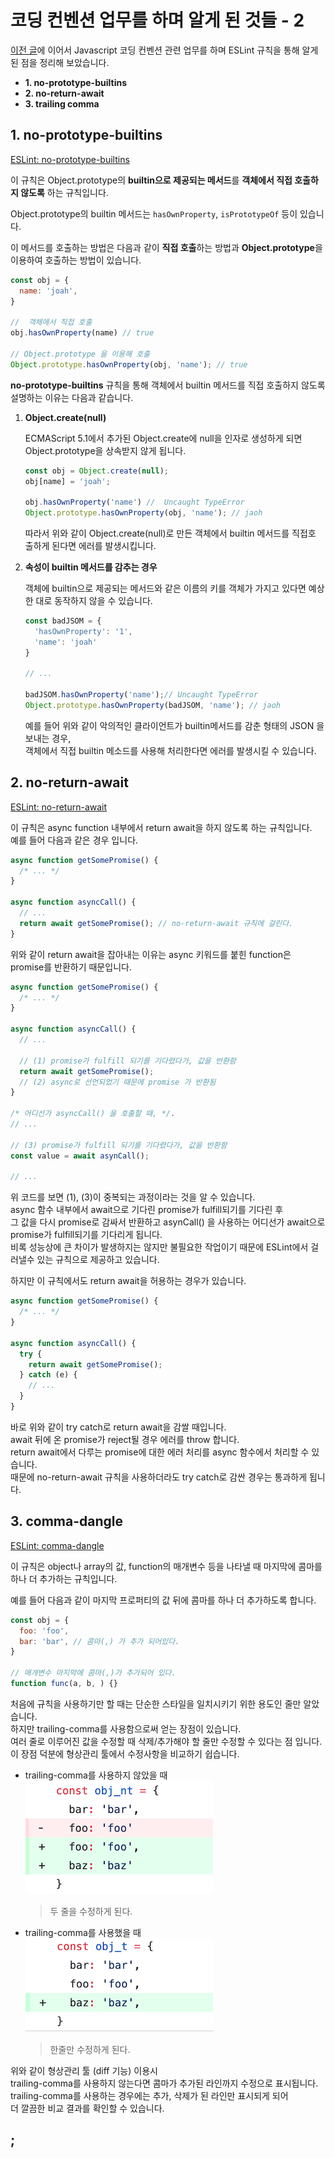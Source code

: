 # 코딩 컨벤션 업무를 하며 알게 된 것들 - 2

[이전 글](https://yeonjuan.github.io/coding-convention/)에 이어서 Javascript 코딩 컨벤션 관련 업무를 하며 ESLint 규칙을 통해 알게 된 점을 정리해 보았습니다.  

 - **1. no-prototype-builtins**  
 - **2. no-return-await**  
 - **3. trailing comma**  

## 1. no-prototype-builtins
[ESLint: no-prototype-builtins](https://eslint.org/docs/rules/no-prototype-builtins)  

이 규칙은 Object.prototype의 **builtin으로 제공되는 메서드**를 **객체에서 직접 호출하지 않도록** 하는 규칙입니다.  

Object.prototype의 builtin 메서드는 `hasOwnProperty`, `isPrototypeOf` 등이 있습니다.  

이 메서드를 호출하는 방법은 다음과 같이 **직접 호출**하는 방법과 **Object.prototype**을 이용하여 호출하는 방법이 있습니다.  
```js
const obj = {
  name: 'joah',
}

//  객체에서 직접 호출
obj.hasOwnProperty(name) // true

// Object.prototype 을 이용해 호출
Object.prototype.hasOwnProperty(obj, 'name'); // true
```

**no-prototype-builtins** 규칙을 통해 객체에서 builtin 메서드를 직접 호출하지 않도록 설명하는 이유는 다음과 같습니다.  

  1. **Object.create(null)**  

      ECMAScript 5.1에서 추가된 Object.create에 null을 인자로 생성하게 되면 Object.prototype을 상속받지 않게 됩니다.  

      ```js
      const obj = Object.create(null);
      obj[name] = 'joah';

      obj.hasOwnProperty('name') //  Uncaught TypeError
      Object.prototype.hasOwnProperty(obj, 'name'); // jaoh
      ```

      따라서 위와 같이 Object.create(null)로 만든 객체에서 builtin 메서드를 직접호 출하게 된다면 에러를 발생시킵니다.  

  2. **속성이 builtin 메서드를 감추는 경우**  

      객체에 builtin으로 제공되는 메서드와 같은 이름의 키를 객체가 가지고 있다면 예상한 대로 동작하지 않을 수 있습니다.  

      ```js
      const badJSOM = {
        'hasOwnProperty': '1',
        'name': 'joah'
      }

      // ...

      badJSOM.hasOwnProperty('name');// Uncaught TypeError
      Object.prototype.hasOwnProperty(badJSOM, 'name'); // jaoh
      ```

      예를 들어 위와 같이 악의적인 클라이언트가 builtin메서드를 감춘 형태의 JSON 을 보내는 경우,  
      객체에서 직접 builtin 메소드를 사용해 처리한다면 에러를 발생시킬 수 있습니다.  

## 2. no-return-await
[ESLint: no-return-await](https://eslint.org/docs/rules/no-return-await)  

이 규칙은 async function 내부에서 return await을 하지 않도록 하는 규칙입니다.  
예를 들어 다음과 같은 경우 입니다.  

```js
async function getSomePromise() {
  /* ... */
}

async function asyncCall() {
  // ...
  return await getSomePromise(); // no-return-await 규칙에 걸린다.
}
```
  
위와 같이 return await을 잡아내는 이유는 async 키워드를 붙힌 function은 promise를 반환하기 때문입니다.  

```js
async function getSomePromise() {
  /* ... */
}

async function asyncCall() {
  // ...

  // (1) promise가 fulfill 되기를 기다렸다가, 값을 반환함
  return await getSomePromise();
  // (2) async로 선언되었기 때문에 promise 가 반환됨
}

/* 어디선가 asyncCall() 을 호출할 때, */.
// ...

// (3) promise가 fulfill 되기를 기다렸다가, 값을 반환함
const value = await asynCall();

// ...
```
위 코드를 보면 (1), (3)이 중복되는 과정이라는 것을 알 수 있습니다.  
async 함수 내부에서 await으로 기다린 promise가 fulfill되기를 기다린 후  
그 값을 다시 promise로 감싸서 반환하고 asynCall() 을 사용하는 어디선가 await으로 promise가 fulfill되기를 기다리게 됩니다.  
비록 성능상에 큰 차이가 발생하지는 않지만 불필요한 작업이기 때문에 ESLint에서 걸러낼수 있는 규칙으로 제공하고 있습니다.  

하지만 이 규칙에서도 return await을 허용하는 경우가 있습니다.  

```js
async function getSomePromise() {
  /* ... */
}

async function asyncCall() {
  try {
    return await getSomePromise();
  } catch (e) {
    // ...
  }
}
```

바로 위와 같이 try catch로 return await을 감쌀 때입니다.  
await 뒤에 온 promise가 reject될 경우 에러를 throw 합니다.  
return await에서 다루는 promise에 대한 에러 처리를 async 함수에서 처리할 수 있습니다.  
때문에 no-return-await 규칙을 사용하더라도 try catch로 감싼 경우는 통과하게 됩니다.  

## 3. comma-dangle
[ESLint: comma-dangle](https://eslint.org/docs/rules/comma-dangle)  

이 규칙은 object나 array의 값, function의 매개변수 등을 나타낼 때 마지막에 콤마를 하나 더 추가하는 규칙입니다.  

예를 들어 다음과 같이 마지막 프로퍼티의 값 뒤에 콤마를 하나 더 추가하도록 합니다.
```js
const obj = {
  foo: 'foo',
  bar: 'bar', // 콤마(,) 가 추가 되어있다.
}

// 매개변수 마지막에 콤마(,)가 추가되어 있다.
function func(a, b, ) {} 
```

처음에 규칙을 사용하기만 할 때는 단순한 스타일을 일치시키기 위한 용도인 줄만 알았습니다.  
하지만 trailing-comma를 사용함으로써 얻는 장점이 있습니다.  
여러 줄로 이루어진 값을 수정할 때 삭제/추가해야 할 줄만 수정할 수 있다는 점 입니다.  
이 장점 덕분에 형상관리 툴에서 수정사항을 비교하기 쉽습니다.  

 * trailing-comma를 사용하지 않았을 때  
    ![no-trailing-comma](/assets/images/no-trailing-comma.png)
    > 두 줄을 수정하게 된다.

 * trailing-comma를 사용했을 때  
    ![trailing-comma](/assets/images/trailing-comma.png)
    > 한줄만 수정하게 된다.

위와 같이 형상관리 툴 (diff 기능) 이용시  
trailing-comma를 사용하지 않는다면 콤마가 추가된 라인까지 수정으로 표시됩니다.  
trailing-comma를 사용하는 경우에는 추가, 삭제가 된 라인만 표시되게 되어  
더 깔끔한 비교 결과를 확인할 수 있습니다.  


## ;